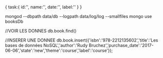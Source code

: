 {
        task:{
                id:'',
                name:'',
                date:'',
                label:''
        }
}

mongod --dbpath data/db --logpath data/log/log --smallfiles
mongo
use booksDb

//VOIR LES DONNES
db.book.find()

//INSERER UNE DONNEE
db.book.insert({'isbn':'978-2212135602','title':'Les bases de données NoSQL','author':'Rudy Bruchez','purchase_date':'2017-06-06','state':'new','theme':'course','label':'course'});